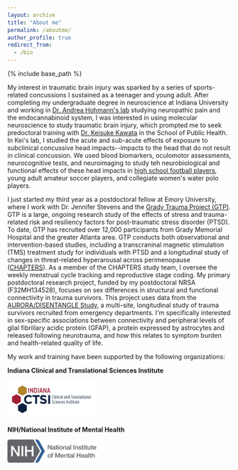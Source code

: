 ```yaml
---
layout: archive
title: "About me"
permalink: /aboutme/
author_profile: true
redirect_from:
  - /bio
---
```


{% include base_path %}

My interest in traumatic brain injury was sparked by a series of sports-related concussions I sustained as a teenager and young adult. After completing my undergraduate degree in neuroscience at Indiana University and working in [Dr. Andrea Hohmann's lab](https://www.hohmann-lab-indiana.com/) studying neuropathic pain and the endocannabinoid system, I was interested in using molecular neuroscience to study traumatic brain injury, which prompted me to seek predoctoral training with [Dr. Keisuke Kawata](https://publichealth.indiana.edu/research/faculty-directory/profile.html?user=kkawata&_gl=1*1iitz0k*_gcl_au*MjAxOTI0OTgwNi4xNzI0MTcwMTU2*_ga*NzgxNzUyLjE3MjI5ODE2ODk.*_ga_61CH0D2DQW*MTcyNDE3MDE1NS4yLjEuMTcyNDE3MDE2OS40Ni4wLjA.) in the School of Public Health. In Kei's lab, I studied the acute and sub-acute effects of exposure to subclinical concussive head impacts--impacts to the head that do not result in clinical concussion. We used blood biomarkers, oculomotor assessments, neurocognitive tests, and neuroimaging to study teh neurobiological and functional effects of these head impacts in [high school football players](https://education.indiana.edu/news/2019/jul-dec/2019-09-10-subconcussive-study.html?_gl=1*1ugqwjy*_gcl_au*MjAxOTI0OTgwNi4xNzI0MTcwMTU2*_ga*NzgxNzUyLjE3MjI5ODE2ODk.*_ga_61CH0D2DQW*MTcyNDE3NzAzNS4zLjAuMTcyNDE3NzAzNS42MC4wLjA.), young adult amateur soccer players, and collegiate women's water polo players.

I just started my third year as a postdoctoral fellow at Emory University, where I work with Dr. Jennifer Stevens and the [Grady Trauma Project (GTP)](https://www.gradytraumaproject.com/). GTP is a large, ongoing research study of the effects of stress and trauma-related risk and resiliency factors for post-traumatic stress disorder (PTSD). To date, GTP has recruited over 12,000 participants from Grady Memorial Hospital and the greater Atlanta area. GTP conducts both observational and intervention-based studies, including a transcraninal magnetic stimulation (TMS) treatment study for individuals with PTSD and a longitudinal study of changes in threat-related hyperarousal across perimenopause ([CHAPTERS](https://www.gradytraumaproject.com/chapters-study)). As a member of the CHAPTERS study team, I oversee the weekly menstrual cycle tracking and reproductive stage coding. My primary postdoctoral research project, funded by my postdoctoral NRSA (F32MH134528), focuses on sex differences in structural and functional connectivity in trauma survivors. This project uses data from the [AURORA/DISENTANGLE Study](https://www.med.unc.edu/itr/aurora-study/), a multi-site, longitudinal study of trauma survivors recruited from emergency departments. I'm specifically interested in sex-specific associations between connectivity and peripheral levels of glial fibrillary acidic protein (GFAP), a protein expressed by astrocytes and released following neurotrauma, and how this relates to symptom burden and health-related quality of life. 

My work and training have been supported by the following organizations:

**Indiana Clinical and Translational Sciences Institute**

<img src="../images/logo.jpg" width="200">

**NIH/National Institute of Mental Health**

<img src="../images/NIH-NIMH-logo-new.png" width="200">
